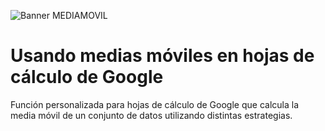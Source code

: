 ![Banner MEDIAMOVIL](https://user-images.githubusercontent.com/12829262/83059749-b147e080-a05a-11ea-8c56-ece164af0b2e.png)
# Usando medias móviles en hojas de cálculo de Google
Función personalizada para hojas de cálculo de Google que calcula la media móvil de un conjunto de datos utilizando distintas estrategias.
